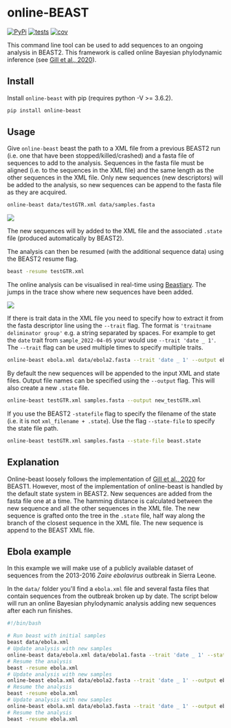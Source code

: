 # online-BEAST
[![PyPi](https://img.shields.io/pypi/v/online-beast.svg)](https://pypi.org/project/online-beast/)
[![tests](https://github.com/Wytamma/online-beast/actions/workflows/test.yml/badge.svg)](https://github.com/Wytamma/online-beast/actions/workflows/test.yml)
[![cov](https://codecov.io/gh/Wytamma/online-beast/branch/master/graph/badge.svg)](https://codecov.io/gh/Wytamma/online-beast)

This command line tool can be used to add sequences to an ongoing analysis in BEAST2. This framework is called online Bayesian phylodynamic inference (see [Gill et al., 2020](https://academic.oup.com/mbe/article/37/6/1832/5758268?login=false)).

## Install
Install `online-beast` with pip (requires python -V >= 3.6.2).

```bash
pip install online-beast
```

## Usage 

Give `online-beast` beast the path to a XML file from a previous BEAST2 run (i.e. one that have been stopped/killed/crashed) and a fasta file of sequences to add to the analysis. Sequences in the fasta file must be aligned (i.e. to the sequences in the XML file) and the same length as the other sequences in the XML file. Only new sequences (new descriptors) will be added to the analysis, so new sequences can be append to the fasta file as they are acquired. 

```bash
online-beast data/testGTR.xml data/samples.fasta
```

![](images/output.png)

The new sequences will by added to the XML file and the associated `.state` file (produced automatically by BEAST2).

The analysis can then be resumed (with the additional sequence data) using the BEAST2 resume flag. 

```bash
beast -resume testGTR.xml
```

The online analysis can be visualised in real-time using [Beastiary](https://beastiary.wytamma.com/). The jumps in the trace show where new sequences have been added. 

![](images/beastiary.png)

If there is trait data in the XML file you need to specify how to extract it from the fasta descriptor line using the `--trait` flag. The format is `'traitname deliminator group'` e.g. a string separated by spaces. For example to get the `date` trait from `sample_2022-04-05` your would use `--trait 'date _ 1'`. The `--trait` flag can be used multiple times to specify multiple traits. 

```bash
online-beast ebola.xml data/ebola2.fasta --trait 'date _ 1' --output ebola.xml
```

By default the new sequences will be appended to the input XML and state files. Output file names can be specified using the `--output` flag. This will also create a new `.state` file.

```bash
online-beast testGTR.xml samples.fasta --output new_testGTR.xml 
```

If you use the BEAST2 `-statefile` flag to specify the filename of the state (i.e. it is not `xml_filename + .state`). Use the flag `--state-file` to specify the state file path. 

```bash
online-beast testGTR.xml samples.fasta --state-file beast.state 
```

## Explanation

Online-beast loosely follows the implementation of [Gill et al., 2020](https://academic.oup.com/mbe/article/37/6/1832/5758268?login=false) for BEAST1. However, most of the implementation of online-beast is handled by the default state system in BEAST2. New sequences are added from the fasta file one at a time. The hamming distance is calculated between the new sequence and all the other sequences in the XML file. The new sequence is grafted onto the tree in the `.state` file, half way along the branch of the closest sequence in the XML file. The new sequence is append to the BEAST XML file. 

## Ebola example

In this example we will make use of a publicly available dataset of sequences from the 2013-2016 *Zaire ebolavirus* outbreak in Sierra Leone. 

In the `data/` folder you'll find a `ebola.xml` file and several fasta files that contain sequences from the outbreak broken up by date. The script below will run an online Bayesian phylodynamic analysis adding new sequences after each run finishes. 


```bash
#!/bin/bash

# Run beast with initial samples
beast data/ebola.xml 
# Update analysis with new samples
online-beast data/ebola.xml data/ebola1.fasta --trait 'date _ 1' --state-file ebola.xml.state --output ebola.xml
# Resume the analysis
beast -resume ebola.xml 
# Update analysis with new samples
online-beast ebola.xml data/ebola2.fasta --trait 'date _ 1' --output ebola.xml
# Resume the analysis
beast -resume ebola.xml 
# Update analysis with new samples
online-beast ebola.xml data/ebola3.fasta --trait 'date _ 1' --output ebola.xml
# Resume the analysis
beast -resume ebola.xml 
```




